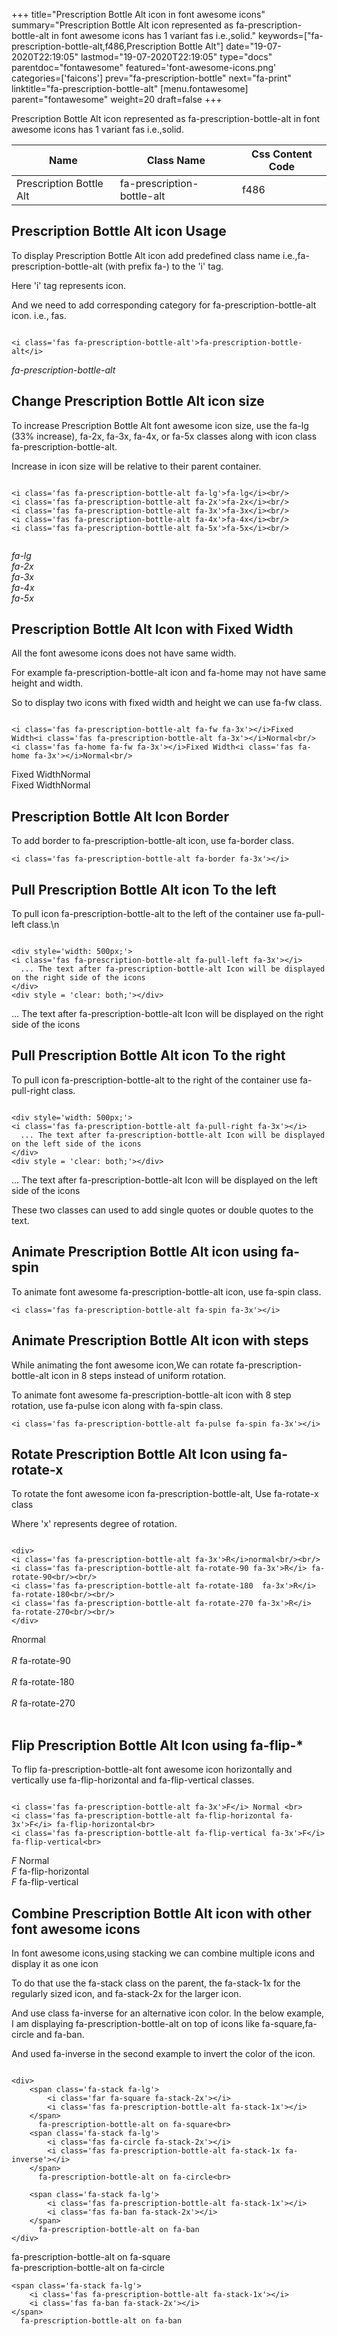 +++
title="Prescription Bottle Alt icon in font awesome icons"
summary="Prescription Bottle Alt icon represented as fa-prescription-bottle-alt in font awesome icons has 1 variant fas i.e.,solid."
keywords=["fa-prescription-bottle-alt,f486,Prescription Bottle Alt"]
date="19-07-2020T22:19:05"
lastmod="19-07-2020T22:19:05"
type="docs"
parentdoc="fontawesome"
featured='font-awesome-icons.png'
categories=['faicons']
prev="fa-prescription-bottle"
next="fa-print"
linktitle="fa-prescription-bottle-alt"
[menu.fontawesome]
parent="fontawesome"
weight=20
draft=false
+++


Prescription Bottle Alt icon represented as fa-prescription-bottle-alt in font awesome icons has 1 variant fas i.e.,solid.

<div class='table-responsive'><table class='table'><thead><tr><th>Name</th><th>Class Name</th><th>Css Content Code</th></tr></thead><tbody><tr><td>Prescription Bottle Alt</td><td>fa-prescription-bottle-alt</td><td>f486</td></tr></tbody></table></div>



## Prescription Bottle Alt icon Usage

To display Prescription Bottle Alt icon add predefined class name i.e.,fa-prescription-bottle-alt (with prefix fa-) to the 'i' tag.

Here 'i' tag represents icon.

And we need to add corresponding category for fa-prescription-bottle-alt icon. i.e., fas.


```

<i class='fas fa-prescription-bottle-alt'>fa-prescription-bottle-alt</i>
```

<i class='fas fa-prescription-bottle-alt'>fa-prescription-bottle-alt</i>




## Change Prescription Bottle Alt icon size
To increase Prescription Bottle Alt font awesome icon size, use the fa-lg (33% increase), fa-2x, fa-3x, fa-4x, or fa-5x classes along with icon class fa-prescription-bottle-alt.

Increase in icon size will be relative to their parent container. 

```

<i class='fas fa-prescription-bottle-alt fa-lg'>fa-lg</i><br/>
<i class='fas fa-prescription-bottle-alt fa-2x'>fa-2x</i><br/>
<i class='fas fa-prescription-bottle-alt fa-3x'>fa-3x</i><br/>
<i class='fas fa-prescription-bottle-alt fa-4x'>fa-4x</i><br/>
<i class='fas fa-prescription-bottle-alt fa-5x'>fa-5x</i><br/>
            
```

<i class='fas fa-prescription-bottle-alt fa-lg'>fa-lg</i><br/>
<i class='fas fa-prescription-bottle-alt fa-2x'>fa-2x</i><br/>
<i class='fas fa-prescription-bottle-alt fa-3x'>fa-3x</i><br/>
<i class='fas fa-prescription-bottle-alt fa-4x'>fa-4x</i><br/>
<i class='fas fa-prescription-bottle-alt fa-5x'>fa-5x</i><br/>
            



## Prescription Bottle Alt Icon with Fixed Width 

All the font awesome icons does not have same width.

For example fa-prescription-bottle-alt icon and fa-home may not have same height and width.

So to display two icons with fixed width and height we can use fa-fw class.


```

<i class='fas fa-prescription-bottle-alt fa-fw fa-3x'></i>Fixed Width<i class='fas fa-prescription-bottle-alt fa-3x'></i>Normal<br/>
<i class='fas fa-home fa-fw fa-3x'></i>Fixed Width<i class='fas fa-home fa-3x'></i>Normal<br/>
```

<i class='fas fa-prescription-bottle-alt fa-fw fa-3x'></i>Fixed Width<i class='fas fa-prescription-bottle-alt fa-3x'></i>Normal<br/>
<i class='fas fa-home fa-fw fa-3x'></i>Fixed Width<i class='fas fa-home fa-3x'></i>Normal<br/>



## Prescription Bottle Alt Icon Border 

To add border to fa-prescription-bottle-alt icon, use fa-border class.


```
<i class='fas fa-prescription-bottle-alt fa-border fa-3x'></i>

```
<i class='fas fa-prescription-bottle-alt fa-border fa-3x'></i>





## Pull Prescription Bottle Alt icon To the left

To pull icon fa-prescription-bottle-alt to the left of the container use fa-pull-left class.\n

```

<div style='width: 500px;'>
<i class='fas fa-prescription-bottle-alt fa-pull-left fa-3x'></i>
  ... The text after fa-prescription-bottle-alt Icon will be displayed on the right side of the icons
</div>
<div style = 'clear: both;'></div>
```

<div style='width: 500px;'>
<i class='fas fa-prescription-bottle-alt fa-pull-left fa-3x'></i>
  ... The text after fa-prescription-bottle-alt Icon will be displayed on the right side of the icons
</div>
<div style = 'clear: both;'></div>




## Pull Prescription Bottle Alt icon To the right
To pull icon fa-prescription-bottle-alt to the right of the container use fa-pull-right class.

```

<div style='width: 500px;'>
<i class='fas fa-prescription-bottle-alt fa-pull-right fa-3x'></i>
  ... The text after fa-prescription-bottle-alt Icon will be displayed on the left side of the icons
</div>
<div style = 'clear: both;'></div>
```

<div style='width: 500px;'>
<i class='fas fa-prescription-bottle-alt fa-pull-right fa-3x'></i>
  ... The text after fa-prescription-bottle-alt Icon will be displayed on the left side of the icons
</div>
<div style = 'clear: both;'></div>

These two classes can used to add single quotes or double quotes to the text.


## Animate Prescription Bottle Alt icon using fa-spin
To animate font awesome fa-prescription-bottle-alt icon, use fa-spin class.

```
<i class='fas fa-prescription-bottle-alt fa-spin fa-3x'></i>
```
<i class='fas fa-prescription-bottle-alt fa-spin fa-3x'></i>




## Animate Prescription Bottle Alt icon with steps
While animating the font awesome icon,We can rotate fa-prescription-bottle-alt icon in 8 steps instead of uniform rotation.

To animate font awesome fa-prescription-bottle-alt icon with 8 step rotation, use fa-pulse icon along with fa-spin class.


```
<i class='fas fa-prescription-bottle-alt fa-pulse fa-spin fa-3x'></i>

```
<i class='fas fa-prescription-bottle-alt fa-pulse fa-spin fa-3x'></i>





## Rotate Prescription Bottle Alt Icon using fa-rotate-x
To rotate the font awesome icon fa-prescription-bottle-alt, Use fa-rotate-x class

Where 'x' represents degree of rotation.


```

<div>
<i class='fas fa-prescription-bottle-alt fa-3x'>R</i>normal<br/><br/>
<i class='fas fa-prescription-bottle-alt fa-rotate-90 fa-3x'>R</i> fa-rotate-90<br/><br/> 
<i class='fas fa-prescription-bottle-alt fa-rotate-180  fa-3x'>R</i> fa-rotate-180<br/><br/> 
<i class='fas fa-prescription-bottle-alt fa-rotate-270 fa-3x'>R</i> fa-rotate-270<br/><br/>
</div>
```

<div>
<i class='fas fa-prescription-bottle-alt fa-3x'>R</i>normal<br/><br/>
<i class='fas fa-prescription-bottle-alt fa-rotate-90 fa-3x'>R</i> fa-rotate-90<br/><br/> 
<i class='fas fa-prescription-bottle-alt fa-rotate-180  fa-3x'>R</i> fa-rotate-180<br/><br/> 
<i class='fas fa-prescription-bottle-alt fa-rotate-270 fa-3x'>R</i> fa-rotate-270<br/><br/>
</div>




## Flip Prescription Bottle Alt Icon using fa-flip-*
To flip fa-prescription-bottle-alt font awesome icon horizontally and vertically use fa-flip-horizontal and fa-flip-vertical classes. 

```

<i class='fas fa-prescription-bottle-alt fa-3x'>F</i> Normal <br>
<i class='fas fa-prescription-bottle-alt fa-flip-horizontal fa-3x'>F</i> fa-flip-horizontal<br>
<i class='fas fa-prescription-bottle-alt fa-flip-vertical fa-3x'>F</i> fa-flip-vertical<br>
```

<i class='fas fa-prescription-bottle-alt fa-3x'>F</i> Normal <br>
<i class='fas fa-prescription-bottle-alt fa-flip-horizontal fa-3x'>F</i> fa-flip-horizontal<br>
<i class='fas fa-prescription-bottle-alt fa-flip-vertical fa-3x'>F</i> fa-flip-vertical<br>




## Combine Prescription Bottle Alt icon with other font awesome icons
In font awesome icons,using stacking we can combine multiple icons and display it as one icon 

To do that use the fa-stack class on the parent, the fa-stack-1x for the regularly sized icon, and fa-stack-2x for the larger icon.

And use class fa-inverse for an alternative icon color. 
In the below example, I am displaying fa-prescription-bottle-alt on top of icons like fa-square,fa-circle and fa-ban.

And used fa-inverse in the second example to invert the color of the icon.

```

<div>
    <span class='fa-stack fa-lg'>
        <i class='far fa-square fa-stack-2x'></i>
        <i class='fas fa-prescription-bottle-alt fa-stack-1x'></i>
    </span>
      fa-prescription-bottle-alt on fa-square<br>
    <span class='fa-stack fa-lg'>
        <i class='fas fa-circle fa-stack-2x'></i>
        <i class='fas fa-prescription-bottle-alt fa-stack-1x fa-inverse'></i>
    </span>
      fa-prescription-bottle-alt on fa-circle<br>

    <span class='fa-stack fa-lg'>
        <i class='fas fa-prescription-bottle-alt fa-stack-1x'></i>
        <i class='fas fa-ban fa-stack-2x'></i>
    </span>
      fa-prescription-bottle-alt on fa-ban
</div>
```

<div>
    <span class='fa-stack fa-lg'>
        <i class='far fa-square fa-stack-2x'></i>
        <i class='fas fa-prescription-bottle-alt fa-stack-1x'></i>
    </span>
      fa-prescription-bottle-alt on fa-square<br>
    <span class='fa-stack fa-lg'>
        <i class='fas fa-circle fa-stack-2x'></i>
        <i class='fas fa-prescription-bottle-alt fa-stack-1x fa-inverse'></i>
    </span>
      fa-prescription-bottle-alt on fa-circle<br>

    <span class='fa-stack fa-lg'>
        <i class='fas fa-prescription-bottle-alt fa-stack-1x'></i>
        <i class='fas fa-ban fa-stack-2x'></i>
    </span>
      fa-prescription-bottle-alt on fa-ban
</div>






